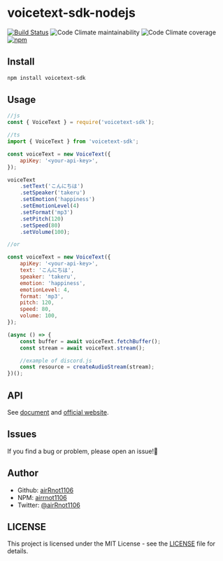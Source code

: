 # voicetext-sdk-nodejs

[![Build Status](https://app.travis-ci.com/airRnot1106/voicetext-sdk-nodejs.svg?branch=main)](https://app.travis-ci.com/airRnot1106/voicetext-sdk-nodejs) ![Code Climate maintainability](https://img.shields.io/codeclimate/maintainability/airRnot1106/voicetext-sdk-nodejs) ![Code Climate coverage](https://img.shields.io/codeclimate/coverage/airRnot1106/voicetext-sdk-nodejs) [![npm](https://img.shields.io/badge/-Npm-CB3837.svg?logo=npm&style=popout)](https://www.npmjs.com/package/voicetext-sdk)

## Install

```bash
npm install voicetext-sdk
```

## Usage

```javascript
//js
const { VoiceText } = require('voicetext-sdk');

//ts
import { VoiceText } from 'voicetext-sdk';

const voiceText = new VoiceText({
    apiKey: '<your-api-key>',
});

voiceText
    .setText('こんにちは')
    .setSpeaker('takeru')
    .setEmotion('happiness')
    .setEmotionLevel(4)
    .setFormat('mp3')
    .setPitch(120)
    .setSpeed(80)
    .setVolume(100);

//or

const voiceText = new VoiceText({
    apiKey: '<your-api-key>',
    text: 'こんにちは',
    speaker: 'takeru',
    emotion: 'happiness',
    emotionLevel: 4,
    format: 'mp3',
    pitch: 120,
    speed: 80,
    volume: 100,
});

(async () => {
    const buffer = await voiceText.fetchBuffer();
    const stream = await voiceText.stream();

    //example of discord.js
    const resource = createAudioStream(stream);
})();
```

## API

See [document](https://airrnot1106.github.io/voicetext-sdk-nodejs/) and [official website](https://cloud.voicetext.jp/webapi/docs/api).

## Issues

If you find a bug or problem, please open an issue!:bug:

## Author

-   Github: [airRnot1106](https://github.com/airRnot1106)
-   NPM: [airrnot1106](https://www.npmjs.com/~airrnot1106)
-   Twitter: [@airRnot1106](https://twitter.com/airRnot1106)

## LICENSE

This project is licensed under the MIT License - see the [LICENSE](https://github.com/airRnot1106/voicetext-sdk-nodejs/blob/main/LICENSE) file for details.
